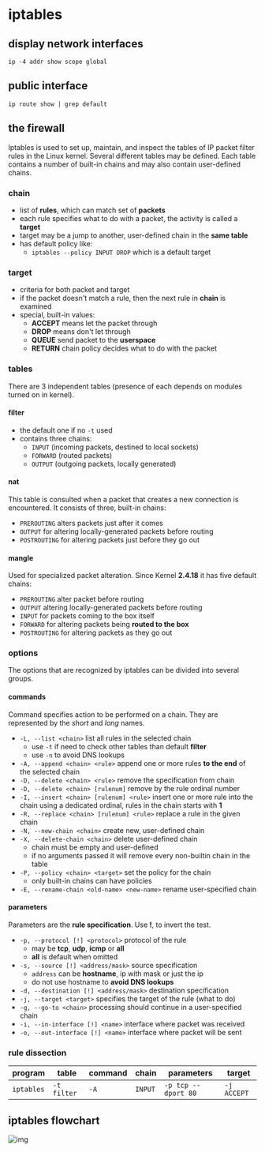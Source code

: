 # iptables

## display network interfaces
```shell
ip -4 addr show scope global
```
## public interface
```shell
ip route show | grep default
```

## the firewall
Iptables is used to set up, maintain, and inspect the tables of IP packet filter rules in the Linux kernel. Several 
different tables may be defined. Each table contains a number of built-in chains and may also contain user-defined 
chains.

### chain
* list of **rules**, which can match set of **packets**
* each rule specifies what to do with a packet, the activity is called a **target**
* target may be a jump to another, user-defined chain in the **same table**
* has default policy like:
  * `iptables --policy INPUT DROP` which is a default target

### target
* criteria for both packet and target
* if the packet doesn't match a rule, then the next rule in **chain** is examined
* special, built-in values:
  * **ACCEPT** means let the packet through
  * **DROP** means don't let through
  * **QUEUE** send packet to the **userspace**
  * **RETURN** chain policy decides what to do with the packet

### tables
There are 3 independent tables (presence of each depends on modules turned on in kernel).

#### filter
* the default one if no `-t` used
* contains three chains:
  * `INPUT` (incoming packets, destined to local sockets)
  * `FORWARD` (routed packets)
  * `OUTPUT` (outgoing packets, locally generated)

#### nat
This table is consulted when a packet that creates a new connection is encountered. It consists of three, built-in 
chains:
* `PREROUTING` alters packets just after it comes
* `OUTPUT` for altering locally-generated packets before routing
* `POSTROUTING` for altering packets just before they go out

#### mangle
Used for specialized packet alteration. Since Kernel **2.4.18** it has five default chains:
* `PREROUTING` alter packet before routing
* `OUTPUT` altering locally-generated packets before routing
* `INPUT` for packets coming to the box itself
* `FORWARD` for altering packets being **routed to the box**
* `POSTROUTING` for altering packets as they go out

### options
The options that are recognized by iptables can be divided into several groups.

#### commands
Command specifies action to be performed on a chain. They are represented by the _short_ and _long_ names.
* `-L, --list <chain>` list all rules in the selected chain
  * use `-t` if need to check other tables than default **filter**
  * use `-n` to avoid DNS lookups
* `-A, --append <chain> <rule>` append one or more rules **to the end** of the selected chain
* `-D, --delete <chain> <rule>` remove the specification from chain
* `-D, --delete <chain> [rulenum]` remove by the rule ordinal number
* `-I, --insert <chain> [rulenum] <rule>` insert one or more rule into the chain using a dedicated ordinal, rules in 
the chain starts with **1**
* `-R, --replace <chain> [rulenum] <rule>` replace a rule in the given chain
* `-N, --new-chain <chain>` create new, user-defined chain
* `-X, --delete-chain <chain>` delete user-defined chain
  * chain must be empty and user-defined
  * if no arguments passed it will remove every non-builtin chain in the table
* `-P, --policy <chain> <target>` set the policy for the chain
  * only built-in chains can have policies
* `-E, --rename-chain <old-name> <new-name>` rename user-specified chain

#### parameters
Parameters are the **rule specification**. Use **!**, to invert the test.
* `-p, --protocol [!] <protocol>` protocol of the rule
  * may be **tcp**, **udp**, **icmp** or **all**
  * **all** is default when omitted
* `-s, --source [!] <address/mask>` source specification
  * `address` can be **hostname**, ip with mask or just the ip
  * do not use hostname to **avoid DNS lookups**
* `-d, --destination [!] <address/mask>` destination specification
* `-j, --target <target>` specifies the target of the rule (what to do)
* `-g, --go-to <chain>` processing should continue in a user-specified chain
* `-i, --in-interface [!] <name>` interface where packet was received
* `-o, --out-interface [!] <name>` interface where packet will be sent

### rule dissection
|program|table| command    | chain   |parameters|target|
|-------|-----|------------|---------|----------|------|
|`iptables`|`-t filter`| `-A`| `INPUT` | `-p tcp --dport 80` |`-j ACCEPT`|

## iptables flowchart
![img](https://stuffphilwrites.com/wp-content/uploads/2014/09/FW-IDS-iptables-Flowchart-v2019-04-30-1.png)
